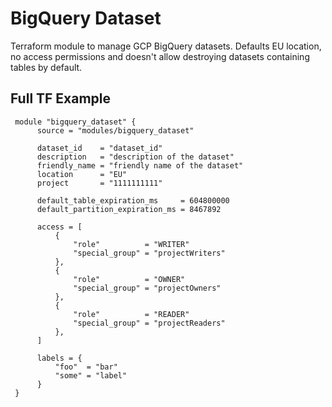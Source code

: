 # BigQuery Dataset

Terraform module to manage GCP BigQuery datasets. Defaults EU location, no access permissions and doesn't allow destroying datasets containing tables by default.

## Full TF Example
```
 module "bigquery_dataset" {
      source = "modules/bigquery_dataset"
  
      dataset_id    = "dataset_id"
      description   = "description of the dataset"
      friendly_name = "friendly name of the dataset"
      location      = "EU"
      project       = "1111111111"
  
      default_table_expiration_ms     = 604800000
      default_partition_expiration_ms = 8467892
  
      access = [
          {
              "role"          = "WRITER"
              "special_group" = "projectWriters"
          },
          {
              "role"          = "OWNER"
              "special_group" = "projectOwners"
          },
          {
              "role"          = "READER"
              "special_group" = "projectReaders"
          },
      ]
  
      labels = {
          "foo"  = "bar"
          "some" = "label"
      }
 }
  ```
